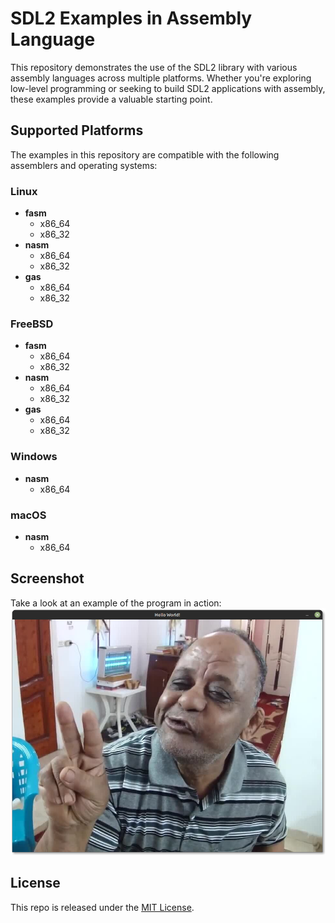 # SDL2 Examples in Assembly Language

This repository demonstrates the use of the SDL2 library with various assembly languages across multiple platforms. Whether you're exploring low-level programming or seeking to build SDL2 applications with assembly, these examples provide a valuable starting point.

## Supported Platforms

The examples in this repository are compatible with the following assemblers and operating systems:

### Linux
- **fasm**  
  - x86_64  
  - x86_32  
- **nasm**  
  - x86_64  
  - x86_32  
- **gas**  
  - x86_64  
  - x86_32  

### FreeBSD
- **fasm**  
  - x86_64  
  - x86_32  
- **nasm**  
  - x86_64  
  - x86_32  
- **gas**  
  - x86_64  
  - x86_32  

### Windows
- **nasm**  
  - x86_64  

### macOS
- **nasm**  
  - x86_64  

## Screenshot

Take a look at an example of the program in action:  
![Screenshot](https://raw.githubusercontent.com/thechampagne/sdl2-asm/main/.github/assets/screenshot.png)

## License

This repo is released under the [MIT License](https://github.com/thechampagne/sdl2-asm/blob/main/LICENSE).

